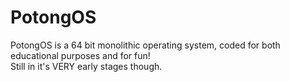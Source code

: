 # PotongOS
PotongOS is a 64 bit monolithic operating system, coded for both educational purposes and for fun! <br />
Still in it's VERY early stages though.

